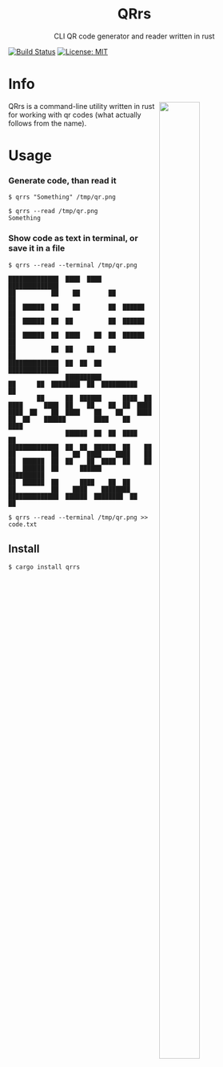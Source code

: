 <h1 align="center">QRrs</h1>

<p align="center">CLI QR code generator and reader written in rust</p>

[![Build Status](https://travis-ci.com/Lenivaya/qrrs.svg?branch=master)](https://travis-ci.com/Lenivaya/qrrs)
[![License: MIT](https://img.shields.io/badge/License-MIT-blue.svg)](./LICENSE)

# Info

<img src="https://user-images.githubusercontent.com/49302467/88573963-3abf6300-d04a-11ea-9eb3-ae440a9dd76b.png" width="40%" height="70%" align="right">

QRrs is a command-line utility written in rust for working with qr codes (what actually follows from the name).

# Usage

### Generate code, than read it

```console
$ qrrs "Something" /tmp/qr.png
```

```console
$ qrrs --read /tmp/qr.png
Something
```

### Show code as text in terminal, or save it in a file

```console
$ qrrs --read --terminal /tmp/qr.png
```

```
██████████████  ████  ████  ██████████████
██          ██    ██        ██          ██
██  ██████  ██    ██        ██  ██████  ██
██  ██████  ██  ██          ██  ██████  ██
██  ██████  ██  ████    ██  ██  ██████  ██
██          ██  ██    ██    ██          ██
██████████████  ██  ██  ██  ██████████████
                ██████████
██      ██  ████████  ██  ██████████    ██
        ██      ██  ██████      ████  ██
████      ████  ██    ██    ██  ██  ████
████  ██    ██  ████    ██    ██    ████
██  ██    ██████        ████    ██    ████
                ██████  ██  ██  ████    ██
██████████████  ██  ██  ██████  ██    ██
██          ██    ██  ████    ████    ██
██  ██████  ██  ██    ██  ████  ██    ██
██  ██████  ██      ██████      ██████████
██  ██████  ██      ████    ██  ██
██          ██    ████    ████████
██████████████  ██████  ████████  ██    ██
```

```console
$ qrrs --read --terminal /tmp/qr.png >> code.txt
```

## Install

```console
$ cargo install qrrs
```
